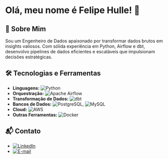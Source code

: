 # Olá, meu nome é Felipe Hulle! 👋

## 🚀 Sobre Mim

Sou um Engenheiro de Dados apaixonado por transformar dados brutos em insights valiosos. Com sólida experiência em Python, Airflow e dbt, desenvolvo pipelines de dados eficientes e escaláveis que impulsionam decisões estratégicas.

## 🛠️ Tecnologias e Ferramentas

- **Linguagens:** ![Python](https://img.shields.io/badge/Python-3776AB?style=flat&logo=python&logoColor=white)
- **Orquestração:** ![Apache Airflow](https://img.shields.io/badge/Apache%20Airflow-017CEE?style=flat&logo=apache-airflow&logoColor=white)
- **Transformação de Dados:** ![dbt](https://img.shields.io/badge/dbt-FF694B?style=flat&logo=dbt&logoColor=white)
- **Bancos de Dados:** ![PostgreSQL](https://img.shields.io/badge/PostgreSQL-336791?style=flat&logo=postgresql&logoColor=white), ![MySQL](https://img.shields.io/badge/MySQL-4479A1?style=flat&logo=mysql&logoColor=white)
- **Cloud:** ![AWS](https://img.shields.io/badge/AWS-232F3E?style=flat&logo=amazon-aws&logoColor=white)
- **Outras Ferramentas:** ![Docker](https://img.shields.io/badge/Docker-2496ED?style=flat&logo=docker&logoColor=white)

## 📬 Contato

- [![LinkedIn](https://img.shields.io/badge/LinkedIn-0A66C2?style=flat&logo=linkedin&logoColor=white)](https://www.linkedin.com/in/felipehulle/)
- [![E-mail](https://img.shields.io/badge/Email-D14836?style=flat&logo=gmail&logoColor=white)](mailto:felipehulle@hotmail.com)

